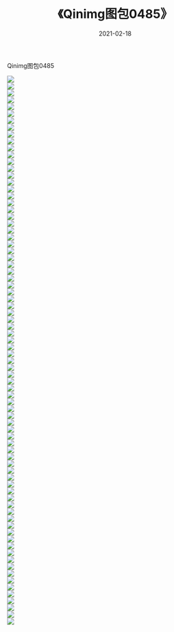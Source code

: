﻿---
layout: post
title:  《Qinimg图包0485》
date:   2021-02-18
img: http://imgx.orgx.ga/Qinimg图包/Qinimg图包0485/000.jpg
categories: [美女, 清纯, 唯美]
---

Qinimg图包0485

 ![](http://imgx.orgx.ga/Qinimg图包/Qinimg图包0485/001.jpg) <br>![](http://imgx.orgx.ga/Qinimg图包/Qinimg图包0485/002.jpg) <br>![](http://imgx.orgx.ga/Qinimg图包/Qinimg图包0485/003.jpg) <br>![](http://imgx.orgx.ga/Qinimg图包/Qinimg图包0485/004.jpg) <br>![](http://imgx.orgx.ga/Qinimg图包/Qinimg图包0485/005.jpg) <br>![](http://imgx.orgx.ga/Qinimg图包/Qinimg图包0485/006.jpg) <br>![](http://imgx.orgx.ga/Qinimg图包/Qinimg图包0485/007.jpg) <br>![](http://imgx.orgx.ga/Qinimg图包/Qinimg图包0485/008.jpg) <br>![](http://imgx.orgx.ga/Qinimg图包/Qinimg图包0485/009.jpg) <br>![](http://imgx.orgx.ga/Qinimg图包/Qinimg图包0485/010.jpg) <br>![](http://imgx.orgx.ga/Qinimg图包/Qinimg图包0485/011.jpg) <br>![](http://imgx.orgx.ga/Qinimg图包/Qinimg图包0485/012.jpg) <br>![](http://imgx.orgx.ga/Qinimg图包/Qinimg图包0485/013.jpg) <br>![](http://imgx.orgx.ga/Qinimg图包/Qinimg图包0485/014.jpg) <br>![](http://imgx.orgx.ga/Qinimg图包/Qinimg图包0485/015.jpg) <br>![](http://imgx.orgx.ga/Qinimg图包/Qinimg图包0485/016.jpg) <br>![](http://imgx.orgx.ga/Qinimg图包/Qinimg图包0485/017.jpg) <br>![](http://imgx.orgx.ga/Qinimg图包/Qinimg图包0485/018.jpg) <br>![](http://imgx.orgx.ga/Qinimg图包/Qinimg图包0485/019.jpg) <br>![](http://imgx.orgx.ga/Qinimg图包/Qinimg图包0485/020.jpg) <br>![](http://imgx.orgx.ga/Qinimg图包/Qinimg图包0485/021.jpg) <br>![](http://imgx.orgx.ga/Qinimg图包/Qinimg图包0485/022.jpg) <br>![](http://imgx.orgx.ga/Qinimg图包/Qinimg图包0485/023.jpg) <br>![](http://imgx.orgx.ga/Qinimg图包/Qinimg图包0485/024.jpg) <br>![](http://imgx.orgx.ga/Qinimg图包/Qinimg图包0485/025.jpg) <br>![](http://imgx.orgx.ga/Qinimg图包/Qinimg图包0485/026.jpg) <br>![](http://imgx.orgx.ga/Qinimg图包/Qinimg图包0485/027.jpg) <br>![](http://imgx.orgx.ga/Qinimg图包/Qinimg图包0485/028.jpg) <br>![](http://imgx.orgx.ga/Qinimg图包/Qinimg图包0485/029.jpg) <br>![](http://imgx.orgx.ga/Qinimg图包/Qinimg图包0485/030.jpg) <br>![](http://imgx.orgx.ga/Qinimg图包/Qinimg图包0485/031.jpg) <br>![](http://imgx.orgx.ga/Qinimg图包/Qinimg图包0485/032.jpg) <br>![](http://imgx.orgx.ga/Qinimg图包/Qinimg图包0485/033.jpg) <br>![](http://imgx.orgx.ga/Qinimg图包/Qinimg图包0485/034.jpg) <br>![](http://imgx.orgx.ga/Qinimg图包/Qinimg图包0485/035.jpg) <br>![](http://imgx.orgx.ga/Qinimg图包/Qinimg图包0485/036.jpg) <br>![](http://imgx.orgx.ga/Qinimg图包/Qinimg图包0485/037.jpg) <br>![](http://imgx.orgx.ga/Qinimg图包/Qinimg图包0485/038.jpg) <br>![](http://imgx.orgx.ga/Qinimg图包/Qinimg图包0485/039.jpg) <br>![](http://imgx.orgx.ga/Qinimg图包/Qinimg图包0485/040.jpg) <br>![](http://imgx.orgx.ga/Qinimg图包/Qinimg图包0485/041.jpg) <br>![](http://imgx.orgx.ga/Qinimg图包/Qinimg图包0485/042.jpg) <br>![](http://imgx.orgx.ga/Qinimg图包/Qinimg图包0485/043.jpg) <br>![](http://imgx.orgx.ga/Qinimg图包/Qinimg图包0485/044.jpg) <br>![](http://imgx.orgx.ga/Qinimg图包/Qinimg图包0485/045.jpg) <br>![](http://imgx.orgx.ga/Qinimg图包/Qinimg图包0485/046.jpg) <br>![](http://imgx.orgx.ga/Qinimg图包/Qinimg图包0485/047.jpg) <br>![](http://imgx.orgx.ga/Qinimg图包/Qinimg图包0485/048.jpg) <br>![](http://imgx.orgx.ga/Qinimg图包/Qinimg图包0485/049.jpg) <br>![](http://imgx.orgx.ga/Qinimg图包/Qinimg图包0485/050.jpg) <br>![](http://imgx.orgx.ga/Qinimg图包/Qinimg图包0485/051.jpg) <br>![](http://imgx.orgx.ga/Qinimg图包/Qinimg图包0485/052.jpg) <br>![](http://imgx.orgx.ga/Qinimg图包/Qinimg图包0485/053.jpg) <br>![](http://imgx.orgx.ga/Qinimg图包/Qinimg图包0485/054.jpg) <br>![](http://imgx.orgx.ga/Qinimg图包/Qinimg图包0485/055.jpg) <br>![](http://imgx.orgx.ga/Qinimg图包/Qinimg图包0485/056.jpg) <br>![](http://imgx.orgx.ga/Qinimg图包/Qinimg图包0485/057.jpg) <br>![](http://imgx.orgx.ga/Qinimg图包/Qinimg图包0485/058.jpg) <br>![](http://imgx.orgx.ga/Qinimg图包/Qinimg图包0485/059.jpg) <br>![](http://imgx.orgx.ga/Qinimg图包/Qinimg图包0485/060.jpg) <br>![](http://imgx.orgx.ga/Qinimg图包/Qinimg图包0485/061.jpg) <br>![](http://imgx.orgx.ga/Qinimg图包/Qinimg图包0485/062.jpg) <br>![](http://imgx.orgx.ga/Qinimg图包/Qinimg图包0485/063.jpg) <br>![](http://imgx.orgx.ga/Qinimg图包/Qinimg图包0485/064.jpg) <br>![](http://imgx.orgx.ga/Qinimg图包/Qinimg图包0485/065.jpg) <br>![](http://imgx.orgx.ga/Qinimg图包/Qinimg图包0485/066.jpg) <br>![](http://imgx.orgx.ga/Qinimg图包/Qinimg图包0485/067.jpg) <br>![](http://imgx.orgx.ga/Qinimg图包/Qinimg图包0485/068.jpg) <br>![](http://imgx.orgx.ga/Qinimg图包/Qinimg图包0485/069.jpg) <br>![](http://imgx.orgx.ga/Qinimg图包/Qinimg图包0485/070.jpg) <br>![](http://imgx.orgx.ga/Qinimg图包/Qinimg图包0485/071.jpg) <br>![](http://imgx.orgx.ga/Qinimg图包/Qinimg图包0485/072.jpg) <br>![](http://imgx.orgx.ga/Qinimg图包/Qinimg图包0485/073.jpg) <br>![](http://imgx.orgx.ga/Qinimg图包/Qinimg图包0485/074.jpg) <br>![](http://imgx.orgx.ga/Qinimg图包/Qinimg图包0485/075.jpg) <br>![](http://imgx.orgx.ga/Qinimg图包/Qinimg图包0485/076.jpg) <br>![](http://imgx.orgx.ga/Qinimg图包/Qinimg图包0485/077.jpg) <br>![](http://imgx.orgx.ga/Qinimg图包/Qinimg图包0485/078.jpg) <br>![](http://imgx.orgx.ga/Qinimg图包/Qinimg图包0485/079.jpg) <br>![](http://imgx.orgx.ga/Qinimg图包/Qinimg图包0485/080.jpg) <br>